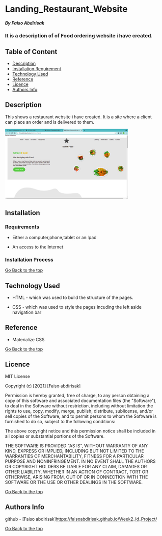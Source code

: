 # Landing_Restaurant_Website

##### By Faiso Abdirisak
### It is a description of of Food ordering website i have created.

## Table of Content

+ [Description](#description)
+ [Installation Requirement](#Installation)
+ [Technology Used](#technology-used)
+ [Reference](#reference)
+ [Licence](#licence)
+ [Authors Info](#author-Info)

## Description
<p>This shows a restaurant website i have created. It is a site where a client can place an order and is delivered to them.</p>
<img src="Screenshot from 2021-10-04 08-14-54.png" hight="400px" width="400px">

## Installation

### Requirements

* Either a computer,phone,tablet or an Ipad

* An access to the Internet

### Installation Process

[Go Back to the top](#Landing_Restaurant_Website)
## Technology Used
* HTML - which was used to build the structure of the pages.

* CSS - which was used to style the pages incuding the left aside navigation bar

## Reference
* Materialize CSS

[Go Back to the top](#Landing_Restaurant_Website)

## Licence

MIT License

Copyright (c) [2021] [Faiso abdirisak]

Permission is hereby granted, free of charge, to any person obtaining a copy
of this software and associated documentation files (the "Software"), to deal
in the Software without restriction, including without limitation the rights
to use, copy, modify, merge, publish, distribute, sublicense, and/or sell
copies of the Software, and to permit persons to whom the Software is
furnished to do so, subject to the following conditions:

The above copyright notice and this permission notice shall be included in all
copies or substantial portions of the Software.

THE SOFTWARE IS PROVIDED "AS IS", WITHOUT WARRANTY OF ANY KIND, EXPRESS OR
IMPLIED, INCLUDING BUT NOT LIMITED TO THE WARRANTIES OF MERCHANTABILITY,
FITNESS FOR A PARTICULAR PURPOSE AND NONINFRINGEMENT. IN NO EVENT SHALL THE
AUTHORS OR COPYRIGHT HOLDERS BE LIABLE FOR ANY CLAIM, DAMAGES OR OTHER
LIABILITY, WHETHER IN AN ACTION OF CONTRACT, TORT OR OTHERWISE, ARISING FROM,
OUT OF OR IN CONNECTION WITH THE SOFTWARE OR THE USE OR OTHER DEALINGS IN THE
SOFTWARE.

[Go Back to the top](#Landing_Restaurant_Website)

## Authors Info

github - [Faiso abdirisak]https://faisoabdirisak.github.io/Week2_Id_Project/


[Go Back to the top](#Landing_Restaurant_Website)